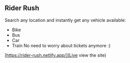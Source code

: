 ## Rider Rush

Search any location and instantly get any vehicle available: 
- Bike
- Bus
- Car
- Train
No need to worry about tickets anymore :)

[https://rider-rush.netlify.app/](Live view the site)